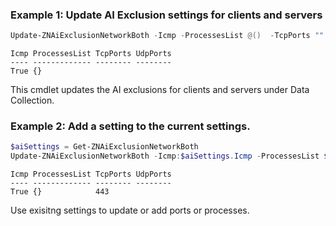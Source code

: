 ### Example 1: Update AI Exclusion settings for clients and servers
```powershell
Update-ZNAiExclusionNetworkBoth -Icmp -ProcessesList @()  -TcpPorts "" -UdpPorts ""
```

```output
Icmp ProcessesList TcpPorts UdpPorts
---- ------------- -------- --------
True {}     
```

This cmdlet updates the AI exclusions for clients and servers under Data Collection.

### Example 2: Add a setting to the current settings.
```powershell
$aiSettings = Get-ZNAiExclusionNetworkBoth
Update-ZNAiExclusionNetworkBoth -Icmp:$aiSettings.Icmp -ProcessesList $aiSettings.ProcessesList  -TcpPorts ($aiSettings.TcpPorts += "443") -UdpPorts $aiSettings.UdpPorts
```

```output
Icmp ProcessesList TcpPorts UdpPorts
---- ------------- -------- --------
True {}            443      
```

Use exisitng settings to update or add ports or processes.
